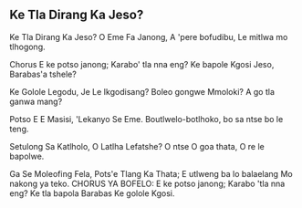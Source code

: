 ## Ke Tla Dirang Ka Jeso?

Ke Tla Dirang Ka Jeso? O Eme Fa Janong,
A 'pere bofudibu, Le mitlwa mo tlhogong.

Chorus
E ke potso janong; Karabo' tla nna eng?
Ke bapole Kgosi Jeso, Barabas'a tshele?

Ke Golole Legodu, Je Le Ikgodisang?
Boleo gongwe Mmoloki? A go tla ganwa mang?

Potso E E Masisi, 'Lekanyo Se Eme.
Boutlwelo-botlhoko, bo sa ntse bo le teng.

Setulong Sa Katlholo, O Latlha Lefatshe?
O ntse O goa thata, O re le bapolwe.

Ga Se Moleofing Fela, Pots'e Tlang Ka Thata;
E utlweng ba lo balaelang Mo nakong ya teko.
CHORUS YA BOFELO:
E ke potso janong; Karabo 'tla nna eng?
Ke tla bapola Barabas Ke golole Kgosi.

